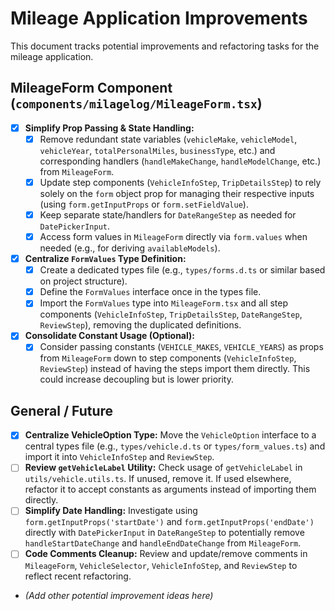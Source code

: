 # Mileage Application Improvements

This document tracks potential improvements and refactoring tasks for the mileage application.

## MileageForm Component (`components/milagelog/MileageForm.tsx`)

- [x] **Simplify Prop Passing & State Handling:**
    - [x] Remove redundant state variables (`vehicleMake`, `vehicleModel`, `vehicleYear`, `totalPersonalMiles`, `businessType`, etc.) and corresponding handlers (`handleMakeChange`, `handleModelChange`, etc.) from `MileageForm`.
    - [x] Update step components (`VehicleInfoStep`, `TripDetailsStep`) to rely solely on the `form` object prop for managing their respective inputs (using `form.getInputProps` or `form.setFieldValue`).
    - [x] Keep separate state/handlers for `DateRangeStep` as needed for `DatePickerInput`.
    - [x] Access form values in `MileageForm` directly via `form.values` when needed (e.g., for deriving `availableModels`).

- [x] **Centralize `FormValues` Type Definition:**
    - [x] Create a dedicated types file (e.g., `types/forms.d.ts` or similar based on project structure).
    - [x] Define the `FormValues` interface once in the types file.
    - [x] Import the `FormValues` type into `MileageForm.tsx` and all step components (`VehicleInfoStep`, `TripDetailsStep`, `DateRangeStep`, `ReviewStep`), removing the duplicated definitions.

- [x] **Consolidate Constant Usage (Optional):**
    - [x] Consider passing constants (`VEHICLE_MAKES`, `VEHICLE_YEARS`) as props from `MileageForm` down to step components (`VehicleInfoStep`, `ReviewStep`) instead of having the steps import them directly. This could increase decoupling but is lower priority.

## General / Future

- [x] **Centralize VehicleOption Type:** Move the `VehicleOption` interface to a central types file (e.g., `types/vehicle.d.ts` or `types/form_values.ts`) and import it into `VehicleInfoStep` and `ReviewStep`.
- [ ] **Review `getVehicleLabel` Utility:** Check usage of `getVehicleLabel` in `utils/vehicle.utils.ts`. If unused, remove it. If used elsewhere, refactor it to accept constants as arguments instead of importing them directly.
- [ ] **Simplify Date Handling:** Investigate using `form.getInputProps('startDate')` and `form.getInputProps('endDate')` directly with `DatePickerInput` in `DateRangeStep` to potentially remove `handleStartDateChange` and `handleEndDateChange` from `MileageForm`.
- [ ] **Code Comments Cleanup:** Review and update/remove comments in `MileageForm`, `VehicleSelector`, `VehicleInfoStep`, and `ReviewStep` to reflect recent refactoring.

- *(Add other potential improvement ideas here)*
